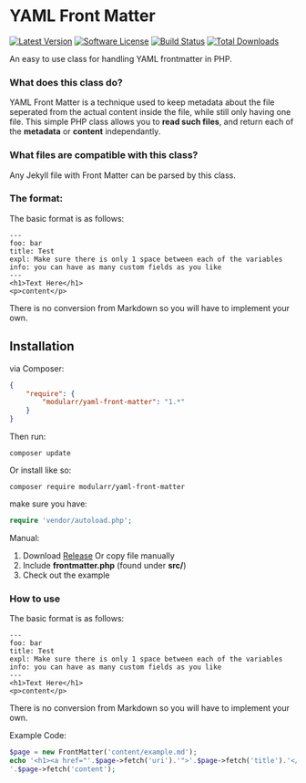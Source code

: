 YAML Front Matter
================
[![Latest Version](http://img.shields.io/packagist/v/modularr/yaml-front-matter.svg?style=flat)](https://packagist.org/packages/modularr/yaml-front-matter)
[![Software License](https://img.shields.io/packagist/l/modularr/yaml-front-matter.svg?style=flat)](LICENSE)
[![Build Status](https://img.shields.io/travis/Modularr/YAML-FrontMatter/master.svg?style=flat)](https://travis-ci.org/Modularr/YAML-FrontMatter)
[![Total Downloads](https://img.shields.io/packagist/dt/modularr/yaml-front-matter.svg?style=flat)](https://packagist.org/packages/modularr/yaml-front-matter)

An easy to use class for handling YAML frontmatter in PHP.

### What does this class do?

YAML Front Matter is a technique used to keep metadata about the file seperated from the actual content inside the file, while still only having one file. This simple PHP class allows you to **read such files**, and return each of the **metadata** or **content** independantly.

### What files are compatible with this class?

Any Jekyll file with Front Matter can be parsed by this class.


### The format:

The basic format is as follows:

	---
	foo: bar
	title: Test
	expl: Make sure there is only 1 space between each of the variables
	info: you can have as many custom fields as you like
	---
	<h1>Text Here</h1>
	<p>content</p>

There is no conversion from Markdown so you will have to implement your own.

## Installation

via Composer:
```json
{
    "require": {
        "modularr/yaml-front-matter": "1.*"
    }
}
```
Then run:

	composer update

Or install like so:

	composer require modularr/yaml-front-matter

make sure you have:
```php
require 'vendor/autoload.php';
```

Manual:

1. Download [Release](https://github.com/Modularr/YAML-FrontMatter/releases) Or copy file manually
2. Include **frontmatter.php** (found under **src/**)
3. Check out the example

### How to use

The basic format is as follows:

	---
	foo: bar
	title: Test
	expl: Make sure there is only 1 space between each of the variables
	info: you can have as many custom fields as you like
	---
	<h1>Text Here</h1>
	<p>content</p>

There is no conversion from Markdown so you will have to implement your own.

Example Code:
```php
$page = new FrontMatter('content/example.md');
echo '<h1><a href="'.$page->fetch('uri').'">'.$page->fetch('title').'</a></h1>
'.$page->fetch('content');
```
